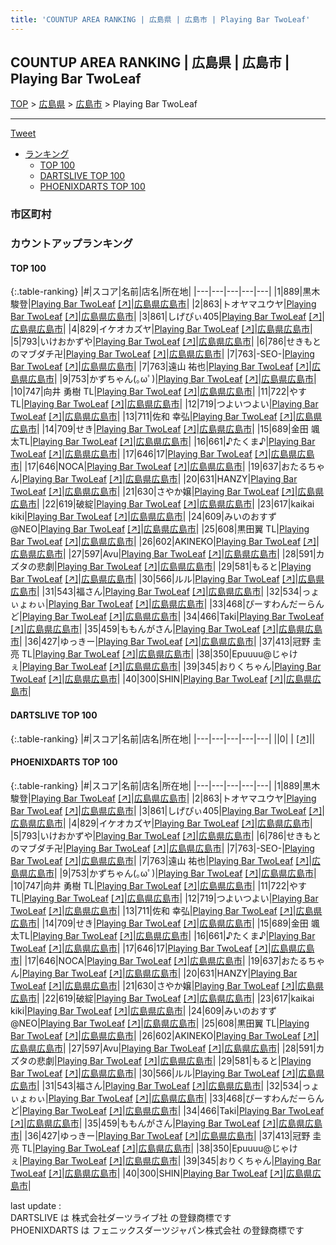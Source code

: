```yaml
---
title: 'COUNTUP AREA RANKING | 広島県 | 広島市 | Playing Bar TwoLeaf'
---
```

## COUNTUP AREA RANKING | 広島県 | 広島市 | Playing Bar TwoLeaf

[TOP](/darts/rank/) > [広島県](/darts/rank/広島県/) > [広島市](/darts/rank/広島県/広島市/) > Playing Bar TwoLeaf

___

<a href="https://twitter.com/share?ref_src=twsrc%5Etfw" data-text="COUNTUP AREA RANKING | 広島県広島市Playing Bar TwoLeaf" class="twitter-share-button" data-hashtags="DARTSLIVE,PHOENIXDARTS,darts,ダーツ" data-show-count="false">Tweet</a>

* [ランキング](#カウントアップランキング)
    * [TOP 100](#top-100)
    * [DARTSLIVE TOP 100](#dartslive-top-100)
    * [PHOENIXDARTS TOP 100](#phoenixdarts-top-100)

### 市区町村

<ul>

</ul>

### カウントアップランキング

#### TOP 100



{:.table-ranking}
|#|スコア|名前|店名|所在地|
|---|---|---|---|---|
|1|889|<span class="rank-name-pd"><span class="pro-icon-pd"></span>黒木 駿登</span>|<a href="/darts/rank/shops/82296.html">Playing Bar TwoLeaf</a> <a href="https://vs.phoenixdarts.com/jp/shop/shopDetailInfo/s_82296?s_seq=82296">[↗]</a>|<a href="/darts/rank/広島県/広島市">広島県広島市</a>|
|2|863|<span class="rank-name-pd">トオヤマユウヤ</span>|<a href="/darts/rank/shops/82296.html">Playing Bar TwoLeaf</a> <a href="https://vs.phoenixdarts.com/jp/shop/shopDetailInfo/s_82296?s_seq=82296">[↗]</a>|<a href="/darts/rank/広島県/広島市">広島県広島市</a>|
|3|861|<span class="rank-name-pd">しげぴぃ405</span>|<a href="/darts/rank/shops/82296.html">Playing Bar TwoLeaf</a> <a href="https://vs.phoenixdarts.com/jp/shop/shopDetailInfo/s_82296?s_seq=82296">[↗]</a>|<a href="/darts/rank/広島県/広島市">広島県広島市</a>|
|4|829|<span class="rank-name-pd">イケオカズヤ</span>|<a href="/darts/rank/shops/82296.html">Playing Bar TwoLeaf</a> <a href="https://vs.phoenixdarts.com/jp/shop/shopDetailInfo/s_82296?s_seq=82296">[↗]</a>|<a href="/darts/rank/広島県/広島市">広島県広島市</a>|
|5|793|<span class="rank-name-pd">いけおかずや</span>|<a href="/darts/rank/shops/82296.html">Playing Bar TwoLeaf</a> <a href="https://vs.phoenixdarts.com/jp/shop/shopDetailInfo/s_82296?s_seq=82296">[↗]</a>|<a href="/darts/rank/広島県/広島市">広島県広島市</a>|
|6|786|<span class="rank-name-pd">せきもとのマブダチ卍</span>|<a href="/darts/rank/shops/82296.html">Playing Bar TwoLeaf</a> <a href="https://vs.phoenixdarts.com/jp/shop/shopDetailInfo/s_82296?s_seq=82296">[↗]</a>|<a href="/darts/rank/広島県/広島市">広島県広島市</a>|
|7|763|<span class="rank-name-pd">-SEO-</span>|<a href="/darts/rank/shops/82296.html">Playing Bar TwoLeaf</a> <a href="https://vs.phoenixdarts.com/jp/shop/shopDetailInfo/s_82296?s_seq=82296">[↗]</a>|<a href="/darts/rank/広島県/広島市">広島県広島市</a>|
|7|763|<span class="rank-name-pd"><span class="pro-icon-pd"></span>遠山 祐也</span>|<a href="/darts/rank/shops/82296.html">Playing Bar TwoLeaf</a> <a href="https://vs.phoenixdarts.com/jp/shop/shopDetailInfo/s_82296?s_seq=82296">[↗]</a>|<a href="/darts/rank/広島県/広島市">広島県広島市</a>|
|9|753|<span class="rank-name-pd">かずちゃん(｡ωﾟ)</span>|<a href="/darts/rank/shops/82296.html">Playing Bar TwoLeaf</a> <a href="https://vs.phoenixdarts.com/jp/shop/shopDetailInfo/s_82296?s_seq=82296">[↗]</a>|<a href="/darts/rank/広島県/広島市">広島県広島市</a>|
|10|747|<span class="rank-name-pd">向井 勇樹 TL</span>|<a href="/darts/rank/shops/82296.html">Playing Bar TwoLeaf</a> <a href="https://vs.phoenixdarts.com/jp/shop/shopDetailInfo/s_82296?s_seq=82296">[↗]</a>|<a href="/darts/rank/広島県/広島市">広島県広島市</a>|
|11|722|<span class="rank-name-pd">やす TL</span>|<a href="/darts/rank/shops/82296.html">Playing Bar TwoLeaf</a> <a href="https://vs.phoenixdarts.com/jp/shop/shopDetailInfo/s_82296?s_seq=82296">[↗]</a>|<a href="/darts/rank/広島県/広島市">広島県広島市</a>|
|12|719|<span class="rank-name-pd">つよいつよい</span>|<a href="/darts/rank/shops/82296.html">Playing Bar TwoLeaf</a> <a href="https://vs.phoenixdarts.com/jp/shop/shopDetailInfo/s_82296?s_seq=82296">[↗]</a>|<a href="/darts/rank/広島県/広島市">広島県広島市</a>|
|13|711|<span class="rank-name-pd">佐和 幸弘</span>|<a href="/darts/rank/shops/82296.html">Playing Bar TwoLeaf</a> <a href="https://vs.phoenixdarts.com/jp/shop/shopDetailInfo/s_82296?s_seq=82296">[↗]</a>|<a href="/darts/rank/広島県/広島市">広島県広島市</a>|
|14|709|<span class="rank-name-pd">せき</span>|<a href="/darts/rank/shops/82296.html">Playing Bar TwoLeaf</a> <a href="https://vs.phoenixdarts.com/jp/shop/shopDetailInfo/s_82296?s_seq=82296">[↗]</a>|<a href="/darts/rank/広島県/広島市">広島県広島市</a>|
|15|689|<span class="rank-name-pd">金田 颯太TL</span>|<a href="/darts/rank/shops/82296.html">Playing Bar TwoLeaf</a> <a href="https://vs.phoenixdarts.com/jp/shop/shopDetailInfo/s_82296?s_seq=82296">[↗]</a>|<a href="/darts/rank/広島県/広島市">広島県広島市</a>|
|16|661|<span class="rank-name-pd">♪たくま♪</span>|<a href="/darts/rank/shops/82296.html">Playing Bar TwoLeaf</a> <a href="https://vs.phoenixdarts.com/jp/shop/shopDetailInfo/s_82296?s_seq=82296">[↗]</a>|<a href="/darts/rank/広島県/広島市">広島県広島市</a>|
|17|646|<span class="rank-name-pd">17</span>|<a href="/darts/rank/shops/82296.html">Playing Bar TwoLeaf</a> <a href="https://vs.phoenixdarts.com/jp/shop/shopDetailInfo/s_82296?s_seq=82296">[↗]</a>|<a href="/darts/rank/広島県/広島市">広島県広島市</a>|
|17|646|<span class="rank-name-pd">NOCA</span>|<a href="/darts/rank/shops/82296.html">Playing Bar TwoLeaf</a> <a href="https://vs.phoenixdarts.com/jp/shop/shopDetailInfo/s_82296?s_seq=82296">[↗]</a>|<a href="/darts/rank/広島県/広島市">広島県広島市</a>|
|19|637|<span class="rank-name-pd">おたるちゃん</span>|<a href="/darts/rank/shops/82296.html">Playing Bar TwoLeaf</a> <a href="https://vs.phoenixdarts.com/jp/shop/shopDetailInfo/s_82296?s_seq=82296">[↗]</a>|<a href="/darts/rank/広島県/広島市">広島県広島市</a>|
|20|631|<span class="rank-name-pd">HANZY</span>|<a href="/darts/rank/shops/82296.html">Playing Bar TwoLeaf</a> <a href="https://vs.phoenixdarts.com/jp/shop/shopDetailInfo/s_82296?s_seq=82296">[↗]</a>|<a href="/darts/rank/広島県/広島市">広島県広島市</a>|
|21|630|<span class="rank-name-pd">さやか嬢</span>|<a href="/darts/rank/shops/82296.html">Playing Bar TwoLeaf</a> <a href="https://vs.phoenixdarts.com/jp/shop/shopDetailInfo/s_82296?s_seq=82296">[↗]</a>|<a href="/darts/rank/広島県/広島市">広島県広島市</a>|
|22|619|<span class="rank-name-pd">破綻</span>|<a href="/darts/rank/shops/82296.html">Playing Bar TwoLeaf</a> <a href="https://vs.phoenixdarts.com/jp/shop/shopDetailInfo/s_82296?s_seq=82296">[↗]</a>|<a href="/darts/rank/広島県/広島市">広島県広島市</a>|
|23|617|<span class="rank-name-pd">kaikai kiki</span>|<a href="/darts/rank/shops/82296.html">Playing Bar TwoLeaf</a> <a href="https://vs.phoenixdarts.com/jp/shop/shopDetailInfo/s_82296?s_seq=82296">[↗]</a>|<a href="/darts/rank/広島県/広島市">広島県広島市</a>|
|24|609|<span class="rank-name-pd">みいのおすず@NEO</span>|<a href="/darts/rank/shops/82296.html">Playing Bar TwoLeaf</a> <a href="https://vs.phoenixdarts.com/jp/shop/shopDetailInfo/s_82296?s_seq=82296">[↗]</a>|<a href="/darts/rank/広島県/広島市">広島県広島市</a>|
|25|608|<span class="rank-name-pd">黒田翼 TL</span>|<a href="/darts/rank/shops/82296.html">Playing Bar TwoLeaf</a> <a href="https://vs.phoenixdarts.com/jp/shop/shopDetailInfo/s_82296?s_seq=82296">[↗]</a>|<a href="/darts/rank/広島県/広島市">広島県広島市</a>|
|26|602|<span class="rank-name-pd">AKINEKO</span>|<a href="/darts/rank/shops/82296.html">Playing Bar TwoLeaf</a> <a href="https://vs.phoenixdarts.com/jp/shop/shopDetailInfo/s_82296?s_seq=82296">[↗]</a>|<a href="/darts/rank/広島県/広島市">広島県広島市</a>|
|27|597|<span class="rank-name-pd">Avu</span>|<a href="/darts/rank/shops/82296.html">Playing Bar TwoLeaf</a> <a href="https://vs.phoenixdarts.com/jp/shop/shopDetailInfo/s_82296?s_seq=82296">[↗]</a>|<a href="/darts/rank/広島県/広島市">広島県広島市</a>|
|28|591|<span class="rank-name-pd">カズタの悲劇</span>|<a href="/darts/rank/shops/82296.html">Playing Bar TwoLeaf</a> <a href="https://vs.phoenixdarts.com/jp/shop/shopDetailInfo/s_82296?s_seq=82296">[↗]</a>|<a href="/darts/rank/広島県/広島市">広島県広島市</a>|
|29|581|<span class="rank-name-pd">もると</span>|<a href="/darts/rank/shops/82296.html">Playing Bar TwoLeaf</a> <a href="https://vs.phoenixdarts.com/jp/shop/shopDetailInfo/s_82296?s_seq=82296">[↗]</a>|<a href="/darts/rank/広島県/広島市">広島県広島市</a>|
|30|566|<span class="rank-name-pd">ルル</span>|<a href="/darts/rank/shops/82296.html">Playing Bar TwoLeaf</a> <a href="https://vs.phoenixdarts.com/jp/shop/shopDetailInfo/s_82296?s_seq=82296">[↗]</a>|<a href="/darts/rank/広島県/広島市">広島県広島市</a>|
|31|543|<span class="rank-name-pd">福さん</span>|<a href="/darts/rank/shops/82296.html">Playing Bar TwoLeaf</a> <a href="https://vs.phoenixdarts.com/jp/shop/shopDetailInfo/s_82296?s_seq=82296">[↗]</a>|<a href="/darts/rank/広島県/広島市">広島県広島市</a>|
|32|534|<span class="rank-name-pd">っょぃょゎぃ</span>|<a href="/darts/rank/shops/82296.html">Playing Bar TwoLeaf</a> <a href="https://vs.phoenixdarts.com/jp/shop/shopDetailInfo/s_82296?s_seq=82296">[↗]</a>|<a href="/darts/rank/広島県/広島市">広島県広島市</a>|
|33|468|<span class="rank-name-pd">ぴーすわんだーらんど</span>|<a href="/darts/rank/shops/82296.html">Playing Bar TwoLeaf</a> <a href="https://vs.phoenixdarts.com/jp/shop/shopDetailInfo/s_82296?s_seq=82296">[↗]</a>|<a href="/darts/rank/広島県/広島市">広島県広島市</a>|
|34|466|<span class="rank-name-pd">Taki</span>|<a href="/darts/rank/shops/82296.html">Playing Bar TwoLeaf</a> <a href="https://vs.phoenixdarts.com/jp/shop/shopDetailInfo/s_82296?s_seq=82296">[↗]</a>|<a href="/darts/rank/広島県/広島市">広島県広島市</a>|
|35|459|<span class="rank-name-pd">ももんがさん</span>|<a href="/darts/rank/shops/82296.html">Playing Bar TwoLeaf</a> <a href="https://vs.phoenixdarts.com/jp/shop/shopDetailInfo/s_82296?s_seq=82296">[↗]</a>|<a href="/darts/rank/広島県/広島市">広島県広島市</a>|
|36|427|<span class="rank-name-pd">ゆっきー</span>|<a href="/darts/rank/shops/82296.html">Playing Bar TwoLeaf</a> <a href="https://vs.phoenixdarts.com/jp/shop/shopDetailInfo/s_82296?s_seq=82296">[↗]</a>|<a href="/darts/rank/広島県/広島市">広島県広島市</a>|
|37|413|<span class="rank-name-pd">冠野 圭亮 TL</span>|<a href="/darts/rank/shops/82296.html">Playing Bar TwoLeaf</a> <a href="https://vs.phoenixdarts.com/jp/shop/shopDetailInfo/s_82296?s_seq=82296">[↗]</a>|<a href="/darts/rank/広島県/広島市">広島県広島市</a>|
|38|350|<span class="rank-name-pd">Epuuuu@じゃけぇ</span>|<a href="/darts/rank/shops/82296.html">Playing Bar TwoLeaf</a> <a href="https://vs.phoenixdarts.com/jp/shop/shopDetailInfo/s_82296?s_seq=82296">[↗]</a>|<a href="/darts/rank/広島県/広島市">広島県広島市</a>|
|39|345|<span class="rank-name-pd">おりくちゃん</span>|<a href="/darts/rank/shops/82296.html">Playing Bar TwoLeaf</a> <a href="https://vs.phoenixdarts.com/jp/shop/shopDetailInfo/s_82296?s_seq=82296">[↗]</a>|<a href="/darts/rank/広島県/広島市">広島県広島市</a>|
|40|300|<span class="rank-name-pd">SHIN</span>|<a href="/darts/rank/shops/82296.html">Playing Bar TwoLeaf</a> <a href="https://vs.phoenixdarts.com/jp/shop/shopDetailInfo/s_82296?s_seq=82296">[↗]</a>|<a href="/darts/rank/広島県/広島市">広島県広島市</a>|


#### DARTSLIVE TOP 100



{:.table-ranking}
|#|スコア|名前|店名|所在地|
|---|---|---|---|---|
||0|<span class="rank-name-dl"> </span>|<a href="/darts/rank/shops/.html"></a> <a href="">[↗]</a>|<a href="/darts/rank//"></a>|


#### PHOENIXDARTS TOP 100



{:.table-ranking}
|#|スコア|名前|店名|所在地|
|---|---|---|---|---|
|1|889|<span class="rank-name-pd"><span class="pro-icon-pd"></span>黒木 駿登</span>|<a href="/darts/rank/shops/82296.html">Playing Bar TwoLeaf</a> <a href="https://vs.phoenixdarts.com/jp/shop/shopDetailInfo/s_82296?s_seq=82296">[↗]</a>|<a href="/darts/rank/広島県/広島市">広島県広島市</a>|
|2|863|<span class="rank-name-pd">トオヤマユウヤ</span>|<a href="/darts/rank/shops/82296.html">Playing Bar TwoLeaf</a> <a href="https://vs.phoenixdarts.com/jp/shop/shopDetailInfo/s_82296?s_seq=82296">[↗]</a>|<a href="/darts/rank/広島県/広島市">広島県広島市</a>|
|3|861|<span class="rank-name-pd">しげぴぃ405</span>|<a href="/darts/rank/shops/82296.html">Playing Bar TwoLeaf</a> <a href="https://vs.phoenixdarts.com/jp/shop/shopDetailInfo/s_82296?s_seq=82296">[↗]</a>|<a href="/darts/rank/広島県/広島市">広島県広島市</a>|
|4|829|<span class="rank-name-pd">イケオカズヤ</span>|<a href="/darts/rank/shops/82296.html">Playing Bar TwoLeaf</a> <a href="https://vs.phoenixdarts.com/jp/shop/shopDetailInfo/s_82296?s_seq=82296">[↗]</a>|<a href="/darts/rank/広島県/広島市">広島県広島市</a>|
|5|793|<span class="rank-name-pd">いけおかずや</span>|<a href="/darts/rank/shops/82296.html">Playing Bar TwoLeaf</a> <a href="https://vs.phoenixdarts.com/jp/shop/shopDetailInfo/s_82296?s_seq=82296">[↗]</a>|<a href="/darts/rank/広島県/広島市">広島県広島市</a>|
|6|786|<span class="rank-name-pd">せきもとのマブダチ卍</span>|<a href="/darts/rank/shops/82296.html">Playing Bar TwoLeaf</a> <a href="https://vs.phoenixdarts.com/jp/shop/shopDetailInfo/s_82296?s_seq=82296">[↗]</a>|<a href="/darts/rank/広島県/広島市">広島県広島市</a>|
|7|763|<span class="rank-name-pd">-SEO-</span>|<a href="/darts/rank/shops/82296.html">Playing Bar TwoLeaf</a> <a href="https://vs.phoenixdarts.com/jp/shop/shopDetailInfo/s_82296?s_seq=82296">[↗]</a>|<a href="/darts/rank/広島県/広島市">広島県広島市</a>|
|7|763|<span class="rank-name-pd"><span class="pro-icon-pd"></span>遠山 祐也</span>|<a href="/darts/rank/shops/82296.html">Playing Bar TwoLeaf</a> <a href="https://vs.phoenixdarts.com/jp/shop/shopDetailInfo/s_82296?s_seq=82296">[↗]</a>|<a href="/darts/rank/広島県/広島市">広島県広島市</a>|
|9|753|<span class="rank-name-pd">かずちゃん(｡ωﾟ)</span>|<a href="/darts/rank/shops/82296.html">Playing Bar TwoLeaf</a> <a href="https://vs.phoenixdarts.com/jp/shop/shopDetailInfo/s_82296?s_seq=82296">[↗]</a>|<a href="/darts/rank/広島県/広島市">広島県広島市</a>|
|10|747|<span class="rank-name-pd">向井 勇樹 TL</span>|<a href="/darts/rank/shops/82296.html">Playing Bar TwoLeaf</a> <a href="https://vs.phoenixdarts.com/jp/shop/shopDetailInfo/s_82296?s_seq=82296">[↗]</a>|<a href="/darts/rank/広島県/広島市">広島県広島市</a>|
|11|722|<span class="rank-name-pd">やす TL</span>|<a href="/darts/rank/shops/82296.html">Playing Bar TwoLeaf</a> <a href="https://vs.phoenixdarts.com/jp/shop/shopDetailInfo/s_82296?s_seq=82296">[↗]</a>|<a href="/darts/rank/広島県/広島市">広島県広島市</a>|
|12|719|<span class="rank-name-pd">つよいつよい</span>|<a href="/darts/rank/shops/82296.html">Playing Bar TwoLeaf</a> <a href="https://vs.phoenixdarts.com/jp/shop/shopDetailInfo/s_82296?s_seq=82296">[↗]</a>|<a href="/darts/rank/広島県/広島市">広島県広島市</a>|
|13|711|<span class="rank-name-pd">佐和 幸弘</span>|<a href="/darts/rank/shops/82296.html">Playing Bar TwoLeaf</a> <a href="https://vs.phoenixdarts.com/jp/shop/shopDetailInfo/s_82296?s_seq=82296">[↗]</a>|<a href="/darts/rank/広島県/広島市">広島県広島市</a>|
|14|709|<span class="rank-name-pd">せき</span>|<a href="/darts/rank/shops/82296.html">Playing Bar TwoLeaf</a> <a href="https://vs.phoenixdarts.com/jp/shop/shopDetailInfo/s_82296?s_seq=82296">[↗]</a>|<a href="/darts/rank/広島県/広島市">広島県広島市</a>|
|15|689|<span class="rank-name-pd">金田 颯太TL</span>|<a href="/darts/rank/shops/82296.html">Playing Bar TwoLeaf</a> <a href="https://vs.phoenixdarts.com/jp/shop/shopDetailInfo/s_82296?s_seq=82296">[↗]</a>|<a href="/darts/rank/広島県/広島市">広島県広島市</a>|
|16|661|<span class="rank-name-pd">♪たくま♪</span>|<a href="/darts/rank/shops/82296.html">Playing Bar TwoLeaf</a> <a href="https://vs.phoenixdarts.com/jp/shop/shopDetailInfo/s_82296?s_seq=82296">[↗]</a>|<a href="/darts/rank/広島県/広島市">広島県広島市</a>|
|17|646|<span class="rank-name-pd">17</span>|<a href="/darts/rank/shops/82296.html">Playing Bar TwoLeaf</a> <a href="https://vs.phoenixdarts.com/jp/shop/shopDetailInfo/s_82296?s_seq=82296">[↗]</a>|<a href="/darts/rank/広島県/広島市">広島県広島市</a>|
|17|646|<span class="rank-name-pd">NOCA</span>|<a href="/darts/rank/shops/82296.html">Playing Bar TwoLeaf</a> <a href="https://vs.phoenixdarts.com/jp/shop/shopDetailInfo/s_82296?s_seq=82296">[↗]</a>|<a href="/darts/rank/広島県/広島市">広島県広島市</a>|
|19|637|<span class="rank-name-pd">おたるちゃん</span>|<a href="/darts/rank/shops/82296.html">Playing Bar TwoLeaf</a> <a href="https://vs.phoenixdarts.com/jp/shop/shopDetailInfo/s_82296?s_seq=82296">[↗]</a>|<a href="/darts/rank/広島県/広島市">広島県広島市</a>|
|20|631|<span class="rank-name-pd">HANZY</span>|<a href="/darts/rank/shops/82296.html">Playing Bar TwoLeaf</a> <a href="https://vs.phoenixdarts.com/jp/shop/shopDetailInfo/s_82296?s_seq=82296">[↗]</a>|<a href="/darts/rank/広島県/広島市">広島県広島市</a>|
|21|630|<span class="rank-name-pd">さやか嬢</span>|<a href="/darts/rank/shops/82296.html">Playing Bar TwoLeaf</a> <a href="https://vs.phoenixdarts.com/jp/shop/shopDetailInfo/s_82296?s_seq=82296">[↗]</a>|<a href="/darts/rank/広島県/広島市">広島県広島市</a>|
|22|619|<span class="rank-name-pd">破綻</span>|<a href="/darts/rank/shops/82296.html">Playing Bar TwoLeaf</a> <a href="https://vs.phoenixdarts.com/jp/shop/shopDetailInfo/s_82296?s_seq=82296">[↗]</a>|<a href="/darts/rank/広島県/広島市">広島県広島市</a>|
|23|617|<span class="rank-name-pd">kaikai kiki</span>|<a href="/darts/rank/shops/82296.html">Playing Bar TwoLeaf</a> <a href="https://vs.phoenixdarts.com/jp/shop/shopDetailInfo/s_82296?s_seq=82296">[↗]</a>|<a href="/darts/rank/広島県/広島市">広島県広島市</a>|
|24|609|<span class="rank-name-pd">みいのおすず@NEO</span>|<a href="/darts/rank/shops/82296.html">Playing Bar TwoLeaf</a> <a href="https://vs.phoenixdarts.com/jp/shop/shopDetailInfo/s_82296?s_seq=82296">[↗]</a>|<a href="/darts/rank/広島県/広島市">広島県広島市</a>|
|25|608|<span class="rank-name-pd">黒田翼 TL</span>|<a href="/darts/rank/shops/82296.html">Playing Bar TwoLeaf</a> <a href="https://vs.phoenixdarts.com/jp/shop/shopDetailInfo/s_82296?s_seq=82296">[↗]</a>|<a href="/darts/rank/広島県/広島市">広島県広島市</a>|
|26|602|<span class="rank-name-pd">AKINEKO</span>|<a href="/darts/rank/shops/82296.html">Playing Bar TwoLeaf</a> <a href="https://vs.phoenixdarts.com/jp/shop/shopDetailInfo/s_82296?s_seq=82296">[↗]</a>|<a href="/darts/rank/広島県/広島市">広島県広島市</a>|
|27|597|<span class="rank-name-pd">Avu</span>|<a href="/darts/rank/shops/82296.html">Playing Bar TwoLeaf</a> <a href="https://vs.phoenixdarts.com/jp/shop/shopDetailInfo/s_82296?s_seq=82296">[↗]</a>|<a href="/darts/rank/広島県/広島市">広島県広島市</a>|
|28|591|<span class="rank-name-pd">カズタの悲劇</span>|<a href="/darts/rank/shops/82296.html">Playing Bar TwoLeaf</a> <a href="https://vs.phoenixdarts.com/jp/shop/shopDetailInfo/s_82296?s_seq=82296">[↗]</a>|<a href="/darts/rank/広島県/広島市">広島県広島市</a>|
|29|581|<span class="rank-name-pd">もると</span>|<a href="/darts/rank/shops/82296.html">Playing Bar TwoLeaf</a> <a href="https://vs.phoenixdarts.com/jp/shop/shopDetailInfo/s_82296?s_seq=82296">[↗]</a>|<a href="/darts/rank/広島県/広島市">広島県広島市</a>|
|30|566|<span class="rank-name-pd">ルル</span>|<a href="/darts/rank/shops/82296.html">Playing Bar TwoLeaf</a> <a href="https://vs.phoenixdarts.com/jp/shop/shopDetailInfo/s_82296?s_seq=82296">[↗]</a>|<a href="/darts/rank/広島県/広島市">広島県広島市</a>|
|31|543|<span class="rank-name-pd">福さん</span>|<a href="/darts/rank/shops/82296.html">Playing Bar TwoLeaf</a> <a href="https://vs.phoenixdarts.com/jp/shop/shopDetailInfo/s_82296?s_seq=82296">[↗]</a>|<a href="/darts/rank/広島県/広島市">広島県広島市</a>|
|32|534|<span class="rank-name-pd">っょぃょゎぃ</span>|<a href="/darts/rank/shops/82296.html">Playing Bar TwoLeaf</a> <a href="https://vs.phoenixdarts.com/jp/shop/shopDetailInfo/s_82296?s_seq=82296">[↗]</a>|<a href="/darts/rank/広島県/広島市">広島県広島市</a>|
|33|468|<span class="rank-name-pd">ぴーすわんだーらんど</span>|<a href="/darts/rank/shops/82296.html">Playing Bar TwoLeaf</a> <a href="https://vs.phoenixdarts.com/jp/shop/shopDetailInfo/s_82296?s_seq=82296">[↗]</a>|<a href="/darts/rank/広島県/広島市">広島県広島市</a>|
|34|466|<span class="rank-name-pd">Taki</span>|<a href="/darts/rank/shops/82296.html">Playing Bar TwoLeaf</a> <a href="https://vs.phoenixdarts.com/jp/shop/shopDetailInfo/s_82296?s_seq=82296">[↗]</a>|<a href="/darts/rank/広島県/広島市">広島県広島市</a>|
|35|459|<span class="rank-name-pd">ももんがさん</span>|<a href="/darts/rank/shops/82296.html">Playing Bar TwoLeaf</a> <a href="https://vs.phoenixdarts.com/jp/shop/shopDetailInfo/s_82296?s_seq=82296">[↗]</a>|<a href="/darts/rank/広島県/広島市">広島県広島市</a>|
|36|427|<span class="rank-name-pd">ゆっきー</span>|<a href="/darts/rank/shops/82296.html">Playing Bar TwoLeaf</a> <a href="https://vs.phoenixdarts.com/jp/shop/shopDetailInfo/s_82296?s_seq=82296">[↗]</a>|<a href="/darts/rank/広島県/広島市">広島県広島市</a>|
|37|413|<span class="rank-name-pd">冠野 圭亮 TL</span>|<a href="/darts/rank/shops/82296.html">Playing Bar TwoLeaf</a> <a href="https://vs.phoenixdarts.com/jp/shop/shopDetailInfo/s_82296?s_seq=82296">[↗]</a>|<a href="/darts/rank/広島県/広島市">広島県広島市</a>|
|38|350|<span class="rank-name-pd">Epuuuu@じゃけぇ</span>|<a href="/darts/rank/shops/82296.html">Playing Bar TwoLeaf</a> <a href="https://vs.phoenixdarts.com/jp/shop/shopDetailInfo/s_82296?s_seq=82296">[↗]</a>|<a href="/darts/rank/広島県/広島市">広島県広島市</a>|
|39|345|<span class="rank-name-pd">おりくちゃん</span>|<a href="/darts/rank/shops/82296.html">Playing Bar TwoLeaf</a> <a href="https://vs.phoenixdarts.com/jp/shop/shopDetailInfo/s_82296?s_seq=82296">[↗]</a>|<a href="/darts/rank/広島県/広島市">広島県広島市</a>|
|40|300|<span class="rank-name-pd">SHIN</span>|<a href="/darts/rank/shops/82296.html">Playing Bar TwoLeaf</a> <a href="https://vs.phoenixdarts.com/jp/shop/shopDetailInfo/s_82296?s_seq=82296">[↗]</a>|<a href="/darts/rank/広島県/広島市">広島県広島市</a>|


<div class="footer border-top border-gray-light mt-5 pt-3 text-right text-gray">
    last update : <span style="font-weight: italic" id="foot_last_modified"></span><br />
    DARTSLIVE は 株式会社ダーツライブ社 の登録商標です<br />
    PHOENIXDARTS は フェニックスダーツジャパン株式会社 の登録商標です<br />
</div>

<script src="https://cdnjs.cloudflare.com/ajax/libs/jquery.tablesorter/2.31.3/js/jquery.tablesorter.min.js" integrity="sha512-qzgd5cYSZcosqpzpn7zF2ZId8f/8CHmFKZ8j7mU4OUXTNRd5g+ZHBPsgKEwoqxCtdQvExE5LprwwPAgoicguNg==" crossorigin="anonymous" referrerpolicy="no-referrer"></script>
<link rel="stylesheet" href="https://cdnjs.cloudflare.com/ajax/libs/jquery.tablesorter/2.31.3/css/theme.default.min.css" integrity="sha512-wghhOJkjQX0Lh3NSWvNKeZ0ZpNn+SPVXX1Qyc9OCaogADktxrBiBdKGDoqVUOyhStvMBmJQ8ZdMHiR3wuEq8+w==" crossorigin="anonymous" referrerpolicy="no-referrer" />
<script>
$(function() {
    $(".table-ranking").tablesorter({sortList:[[0, 0]]});
    $("#foot_last_modified").text(formatDate(new Date(document.lastModified), 'yyyy-MM-dd HH:mm:ss'));
});
</script>

<script async src="https://platform.twitter.com/widgets.js" charset="utf-8"></script>